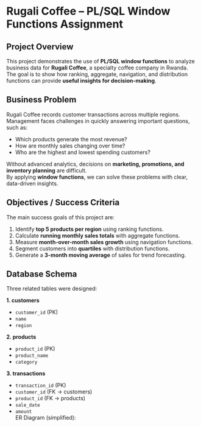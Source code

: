 # Rugali Coffee – PL/SQL Window Functions Assignment

## Project Overview  
This project demonstrates the use of **PL/SQL window functions** to analyze business data for **Rugali Coffee**, a specialty coffee company in Rwanda.  
The goal is to show how ranking, aggregate, navigation, and distribution functions can provide **useful insights for decision-making**.



##  Business Problem  
Rugali Coffee records customer transactions across multiple regions.  
Management faces challenges in quickly answering important questions, such as:  
- Which products generate the most revenue?  
- How are monthly sales changing over time?  
- Who are the highest and lowest spending customers?  

Without advanced analytics, decisions on **marketing, promotions, and inventory planning** are difficult.  
By applying **window functions**, we can solve these problems with clear, data-driven insights.



## Objectives / Success Criteria  
The main success goals of this project are:  
1. Identify **top 5 products per region** using ranking functions.  
2. Calculate **running monthly sales totals** with aggregate functions.  
3. Measure **month-over-month sales growth** using navigation functions.  
4. Segment customers into **quartiles** with distribution functions.  
5. Generate a **3-month moving average** of sales for trend forecasting.  


##  Database Schema  
Three related tables were designed:

**1. customers**  
- `customer_id` (PK)  
- `name`  
- `region`  

**2. products**  
- `product_id` (PK)  
- `product_name`  
- `category`  

**3. transactions**  
- `transaction_id` (PK)  
- `customer_id` (FK → customers)  
- `product_id` (FK → products)  
- `sale_date`  
- `amount`  
ER Diagram (simplified):  
